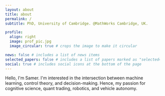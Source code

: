 ```yaml
---
layout: about
title: about
permalink: /
subtitle: PhD, University of Cambridge. @MathWorks Cambridge, UK.

profile:
  align: right
  image: prof_pic.jpg
  image_circular: true # crops the image to make it circular

news: false # includes a list of news items
selected_papers: false # includes a list of papers marked as "selected={true}"
social: true # includes social icons at the bottom of the page
---
```


Hello, I'm Samer. I'm interested in the intersection between machine learning, control theory, and decision-making. Hence, my passion for cognitive science, quant trading, robotics, and vehicle autonomy.
